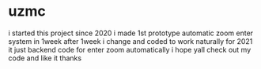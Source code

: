# uzmc

i started this project since 2020 i made 1st prototype automatic zoom enter 
system in 1week
after 1week i change and coded to work naturally for 2021
it just backend code for enter zoom automatically
i hope yall check out my code and like it thanks
